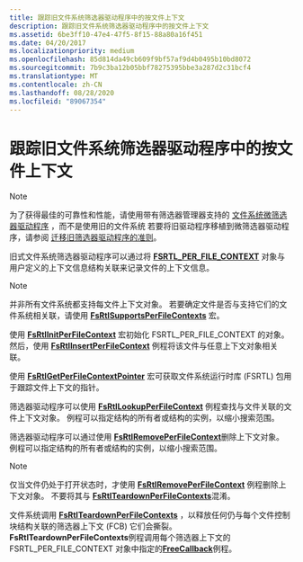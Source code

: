 ```yaml
---
title: 跟踪旧文件系统筛选器驱动程序中的按文件上下文
description: 跟踪旧文件系统筛选器驱动程序中的按文件上下文
ms.assetid: 6be3ff10-47e4-47f5-8f15-88a80a16f451
ms.date: 04/20/2017
ms.localizationpriority: medium
ms.openlocfilehash: 85d814da49cb609f9bf57af9d4b0495b10bd8072
ms.sourcegitcommit: 7b9c3ba12b05bbf78275395bbe3a287d2c31bcf4
ms.translationtype: MT
ms.contentlocale: zh-CN
ms.lasthandoff: 08/28/2020
ms.locfileid: "89067354"
---
```

# <a name="tracking-per-file-context-in-a-legacy-file-system-filter-driver"></a>跟踪旧文件系统筛选器驱动程序中的按文件上下文

> [!NOTE]
> 为了获得最佳的可靠性和性能，请使用带有筛选器管理器支持的 [文件系统微筛选器驱动程序](./filter-manager-concepts.md) ，而不是使用旧的文件系统 若要将旧驱动程序移植到微筛选器驱动程序，请参阅 [迁移旧筛选器驱动程序的准则](guidelines-for-porting-legacy-filter-drivers.md)。

旧式文件系统筛选器驱动程序可以通过将 [**FSRTL_PER_FILE_CONTEXT**](/windows-hardware/drivers/ddi/ntifs/ns-ntifs-_fsrtl_per_file_context) 对象与用户定义的上下文信息结构关联来记录文件的上下文信息。

> [!NOTE]
> 并非所有文件系统都支持每文件上下文对象。 若要确定文件是否与支持它们的文件系统相关联，请使用 [**FsRtlSupportsPerFileContexts**](/windows-hardware/drivers/ddi/ntifs/nf-ntifs-fsrtlsupportsperfilecontexts) 宏。

使用 [**FsRtlInitPerFileContext**](/previous-versions/ff546161(v=vs.85)) 宏初始化 FSRTL_PER_FILE_CONTEXT 的对象。 然后，使用 [**FsRtlInsertPerFileContext**](/windows-hardware/drivers/ddi/ntifs/nf-ntifs-fsrtlinsertperfilecontext) 例程将该文件与任意上下文对象相关联。

使用 [**FsRtlGetPerFileContextPointer**](/previous-versions/ff546051(v=vs.85)) 宏可获取文件系统运行时库 (FSRTL) 包用于跟踪文件上下文的指针。

筛选器驱动程序可以使用 [**FsRtlLookupPerFileContext**](/windows-hardware/drivers/ddi/ntifs/nf-ntifs-fsrtllookupperfilecontext) 例程查找与文件关联的文件上下文对象。 例程可以指定结构的所有者或结构的实例，以缩小搜索范围。

筛选器驱动程序可以通过使用 [**FsRtlRemovePerFileContext**](/windows-hardware/drivers/ddi/ntifs/nf-ntifs-fsrtlremoveperfilecontext)删除上下文对象。 例程可以指定结构的所有者或结构的实例，以缩小搜索范围。

> [!NOTE]
> 仅当文件仍处于打开状态时，才使用 [**FsRtlRemovePerFileContext**](/windows-hardware/drivers/ddi/ntifs/nf-ntifs-fsrtlremoveperfilecontext) 例程删除上下文对象。 不要将其与 [**FsRtlTeardownPerFileContexts**](/windows-hardware/drivers/ddi/ntifs/nf-ntifs-fsrtlteardownperfilecontexts)混淆。

文件系统调用 [**FsRtlTeardownPerFileContexts**](/windows-hardware/drivers/ddi/ntifs/nf-ntifs-fsrtlteardownperfilecontexts) ，以释放任何仍与每个文件控制块结构关联的筛选器上下文 (FCB) 它们会撕裂。 **FsRtlTeardownPerFileContexts**例程调用每个筛选器上下文的 FSRTL_PER_FILE_CONTEXT 对象中指定的[**FreeCallback**](./pfree-function.md)例程。